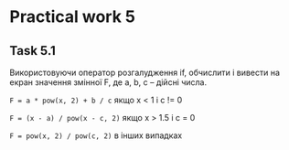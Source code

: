 # Practical work 5

## Task 5.1
Використовуючи оператор розгалудження if, обчислити і вивести на екран значення змінної F, де a, b, c – дійсні числа.

`F = a * pow(x, 2) + b / c` якщо x < 1 і c != 0

`F = (x - a) / pow(x - c, 2)` якщо x > 1.5 і c = 0

`F = pow(x, 2) / pow(c, 2)` в інших випадках
